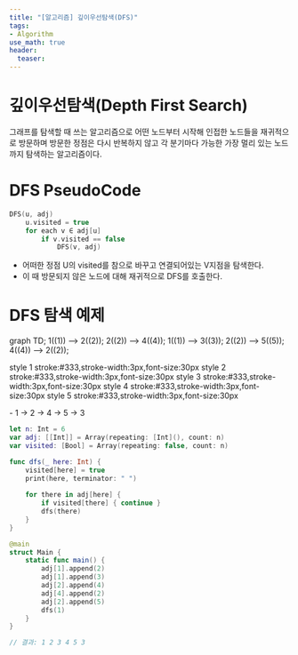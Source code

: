```yaml
---
title: "[알고리즘] 깊이우선탐색(DFS)"
tags: 
- Algorithm
use_math: true
header: 
  teaser: 
---
```


# 깊이우선탐색(Depth First Search)
그래프를 탐색할 때 쓰는 알고리즘으로 어떤 노드부터 시작해 인접한 노드들을 재귀적으로 방문하며 방문한 정점은 다시 반복하지 않고 각 분기마다 가능한 가장 멀리 있는 노드까지 탐색하는 알고리즘이다.

# DFS PseudoCode
```c++
DFS(u, adj)
    u.visited = true
    for each v ∈ adj[u]
        if v.visited == false
            DFS(v, adj)
```
- 어떠한 정점 U의 visited를 참으로 바꾸고 연결되어있는 V지점을 탐색한다.
- 이 때 방문되지 않은 노드에 대해 재귀적으로 DFS를 호출한다.  

# DFS 탐색 예제  
<div class="mermaid">
graph TD;
    1((1)) --> 2((2));
    2((2)) --> 4((4));
    1((1)) --> 3((3));
    2((2)) --> 5((5));
    4((4)) --> 2((2));

style 1 stroke:#333,stroke-width:3px,font-size:30px
style 2 stroke:#333,stroke-width:3px,font-size:30px
style 3 stroke:#333,stroke-width:3px,font-size:30px
style 4 stroke:#333,stroke-width:3px,font-size:30px
style 5 stroke:#333,stroke-width:3px,font-size:30px
</div>
- 1 -> 2 -> 4 -> 5 -> 3

```swift
let n: Int = 6
var adj: [[Int]] = Array(repeating: [Int](), count: n)
var visited: [Bool] = Array(repeating: false, count: n)

func dfs(_ here: Int) {
    visited[here] = true
    print(here, terminator: " ")
    
    for there in adj[here] {
        if visited[there] { continue }
        dfs(there)
    }
}

@main
struct Main {
    static func main() {
        adj[1].append(2)
        adj[1].append(3)
        adj[2].append(4)
        adj[4].append(2)
        adj[2].append(5)
        dfs(1)
    }
}

// 결과: 1 2 3 4 5 3
```
